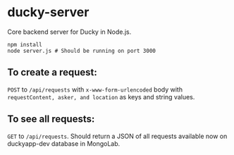 # ducky-server

Core backend server for Ducky in Node.js.

```
npm install
node server.js # Should be running on port 3000
```

## To create a request:

```POST``` to ```/api/requests``` with ```x-www-form-urlencoded``` body with ```requestContent, asker, and location``` as keys and string values.

## To see all requests:

```GET``` to ```/api/requests```. Should return a JSON of all requests available now on duckyapp-dev database in MongoLab.
